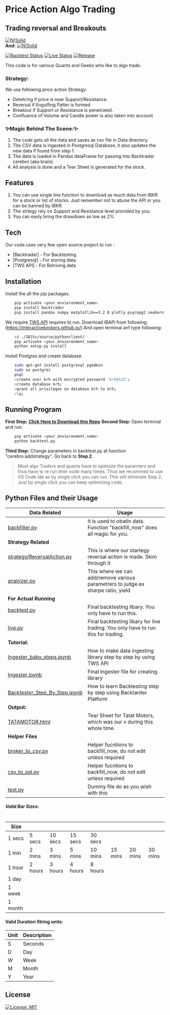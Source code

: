 # Price Action Algo Trading 
## Trading reversal and Breakouts


[![N|Solid](https://img.shields.io/badge/Powered%20By-Backtrader-lightgrey)](https://interactivebrokers.github.io/tws-api/introduction.html)  
__And:__
[![N|Solid](https://interactivebrokers.github.io/tws-api/nav_iblogo.png)](https://interactivebrokers.github.io/tws-api/introduction.html)

[![Backtest Status](https://img.shields.io/badge/Backtesting%20-Passed-brightgreen.svg)](/backtest.py) 
[![Live Status](https://img.shields.io/badge/Live%20-Failed-red.svg)](/live.py)
[![Release](https://img.shields.io/badge/Release-v1.0-blue)](/releases/tag/v1.0)

This code is for various Quants and Geeks who like to algo trade. 

### Strategy:
We use following price action Strategy:
- Detetcing if price is near Support/Resistance.
- Reversal if Engulfing Patter is formed
- Breakout if Support or Resistance is penetrated.
- Confluance of Volume and Candle power is also taken into account

### ✨Magic Behind The Scene:✨
1. The code gets all the data and saves as csv file in Data directory.
2. The CSV data is ingested in Postgresql Database, it also updates the new data if found from step 1.
3. The data is loaded in Pandas dataFrame for passing into Backtrader cerebro (aka brain).
4. All analysis is done and a Tear Sheet is generated for the stock. 


## Features
1. You can use single line function to download as much data from IBKR for a stock or list of stocks. Just remember not to abuse the API or you can be banned by IBKR.
2.  The strtegy rely on Support and Resistance level provided by you.
3.  You can easly bring the drawdown as low as 2%

## Tech
Our code uses very few open source project to run :
- [Backtrader] - For Backtesting.
- [Postgresql] - For storing data.
- [TWS API]    - For Retriving data 



## Installation

Install the all the pip packages.

```sh
    pip activate <your_enviorenment_name>
    pip install backtrader
    pip install pandas numpy matplotlib==3.2.0 plotly psycopg2 seaborn scipy SQLAlchemy statsmodels tabulate tzlocal
```

We require [TWS API](https://interactivebrokers.github.io/) requires  to run.
Download IBAPI from following: (https://interactivebrokers.github.io/)
And open terminal anf type following:

```sh
    cd ./IBJts/source/pythonclient/
    pip activate <your_enviorenment_name>
    python setup.py install
```

Install Postgres and create database.
```sh
    sudo apt-get install postgresql pgadmin
    sudo su postgres 
    psql
    >create user krh with encrypted password 'krh@123';
    >create database krh;     
    >grant all privileges on database krh to krh;
    >\q;
```

## Running Program

**First Step:**
[**Click Here to Download this Repo**](https://github.com/sagarrathi/KRH/archive/refs/heads/main.zip)
**Second Step:** 
Open terminal and run:
```sh
    pip activate <your_enviorenment_name>
    python backtest.py 
```
**Third Step:** 
Change parameters in backtest.py at function "cerebro.addstrategy".
Go back to **Step 2.**

> Most algo Traders and quants have to optimize the paramters and thus have to re run thier code many times.
> Thus we recommed to use VS Code Ide as by single click you can run. This will eliminate Step 2.
> Just by single click you can keep optimizing code.


## Python Files and their Usage
| Data Related | Usage|
|-----------------------------------------------------------------|------------------------------------------------------------------------------------|
| [backfiller.py](/backfiller.py)| It is used to obatin data. Function "backfill_now" does all magic for you.|
| **Strategy Related** ||
| [strategy/ReversalAction.py](/strategy/ReversalAction.py)| This is where our startegy reversal action is made. Skim through it|
| [analyzer.py](/analyzer.py)| This where we can add/remove various parametrers to judge.ex sharpe ratio, yield   |
| **For Actual Running**|                                                                                    |
| [backtest.py](/backtest.py)| Final backtesting libary. You only have to run this.                               |
| [live.py](/live.py) | Final backtesting libary for live trading. You only have to run this for trading.  |
| **Tutorial:**||
| [Ingester_baby_steps.ipynb](/Ingester_baby_steps.ipynb)| How to make data ingesting library step by step by using TWS API|
| [Ingester.ipynb](/Ingester.ipynb) | Final Ingester file for creating library|
| [Backtester_Step_By_Step.ipynb](/Backtester_Step_By_Step.ipynb) | How to learn Backtesting step by step using Backtarder Platform |
| **Output:**||
| [TATAMOTOR.html](/TATAMOTOR.html) | Tear Sheet for Tatat Motors, which was our x during this whole time.  |
| **Helper Files** |                                                                                    |
| [broker_to_csv.py](/broker_to_csv.py)| Helper fucntions to backfill_now, do not edit unless required|
| [csv_to_sql.py](/csv_to_sql.py)| Helper fucntions to backfill_now, do not edit unless required|
| [test.py](/test.py) | Dummy file do as you wish with this  |

##### Valid Bar Sizes:
#
|Size||||||||
|--- |--- |--- |--- |--- |--- |--- |--- |
|1 secs|5 secs|10 secs|15 secs|30 secs||||
|1 min|2 mins|3 mins|5 mins|10 mins|15 mins|20 mins|30 mins|
|1 hour|2 hours|3 hours|4 hours|8 hours||||
|1 day||||||||
|1 week||||||||
|1 month||||||||

#### Valid Duration String units:
| Unit | Description  |
| --- | --- |
| S | Seconds  |
| D | Day  |
| W | Week  |
| M | Month  |
| Y | Year  |


## License
[![License: MIT](https://img.shields.io/badge/License-MIT-yellow.svg)](/LICENSE.txt)



